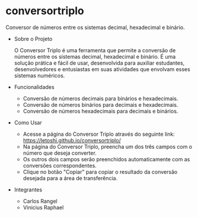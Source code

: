 # conversortriplo

Conversor de números entre os sistemas decimal, hexadecimal e binário.

- Sobre o Projeto

    O Conversor Triplo é uma ferramenta que permite a conversão de números entre os sistemas decimal, hexadecimal e binário. É uma solução prática e fácil de usar, desenvolvida para auxiliar estudantes, desenvolvedores e entusiastas em suas atividades que envolvam esses sistemas numéricos.

- Funcionalidades

    - Conversão de números decimais para binários e hexadecimais.
    - Conversão de números binários para decimais e hexadecimais.
    - Conversão de números hexadecimais para decimais e binários.

- Como Usar

    - Acesse a página do Conversor Triplo através do seguinte link: https://letoshi.github.io/conversortriplo/
    - Na página do Conversor Triplo, preencha um dos três campos com o número que deseja converter.
    - Os outros dois campos serão preenchidos automaticamente com as conversões correspondentes.
    - Clique no botão "Copiar" para copiar o resultado da conversão desejada para a área de transferência.

- Integrantes

    - Carlos Rangel
    - Vinicius Raphael
